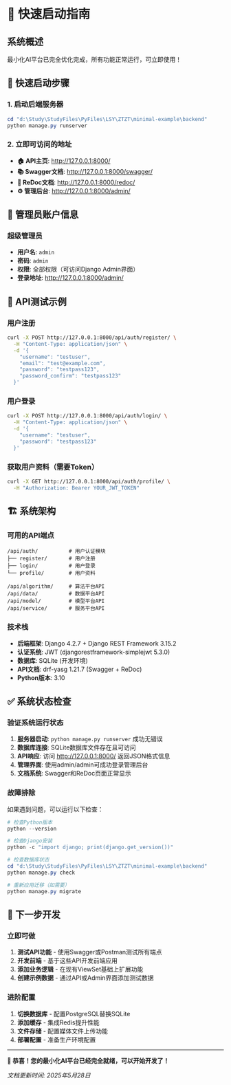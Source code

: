 # 🚀 快速启动指南

## 系统概述
最小化AI平台已完全优化完成，所有功能正常运行，可立即使用！

## 🎯 快速启动步骤

### 1. 启动后端服务器
```powershell
cd "d:\Study\StudyFiles\PyFiles\LSY\ZTZT\minimal-example\backend"
python manage.py runserver
```

### 2. 立即可访问的地址
- **🏠 API主页**: http://127.0.0.1:8000/
- **📚 Swagger文档**: http://127.0.0.1:8000/swagger/
- **📖 ReDoc文档**: http://127.0.0.1:8000/redoc/
- **⚙️ 管理后台**: http://127.0.0.1:8000/admin/

## 🔑 管理员账户信息

### 超级管理员
- **用户名**: `admin`
- **密码**: `admin`
- **权限**: 全部权限（可访问Django Admin界面）
- **登录地址**: http://127.0.0.1:8000/admin/

## 🧪 API测试示例

### 用户注册
```bash
curl -X POST http://127.0.0.1:8000/api/auth/register/ \
  -H "Content-Type: application/json" \
  -d '{
    "username": "testuser",
    "email": "test@example.com", 
    "password": "testpass123",
    "password_confirm": "testpass123"
  }'
```

### 用户登录
```bash
curl -X POST http://127.0.0.1:8000/api/auth/login/ \
  -H "Content-Type: application/json" \
  -d '{
    "username": "testuser",
    "password": "testpass123"
  }'
```

### 获取用户资料（需要Token）
```bash
curl -X GET http://127.0.0.1:8000/api/auth/profile/ \
  -H "Authorization: Bearer YOUR_JWT_TOKEN"
```

## 🏗️ 系统架构

### 可用的API端点
```
/api/auth/          # 用户认证模块
├── register/       # 用户注册
├── login/          # 用户登录
└── profile/        # 用户资料

/api/algorithm/     # 算法平台API
/api/data/          # 数据平台API  
/api/model/         # 模型平台API
/api/service/       # 服务平台API
```

### 技术栈
- **后端框架**: Django 4.2.7 + Django REST Framework 3.15.2
- **认证系统**: JWT (djangorestframework-simplejwt 5.3.0)
- **数据库**: SQLite (开发环境)
- **API文档**: drf-yasg 1.21.7 (Swagger + ReDoc)
- **Python版本**: 3.10

## ✅ 系统状态检查

### 验证系统运行状态
1. **服务器启动**: `python manage.py runserver` 成功无错误
2. **数据库连接**: SQLite数据库文件存在且可访问
3. **API响应**: 访问 http://127.0.0.1:8000/ 返回JSON格式信息
4. **管理界面**: 使用admin/admin可成功登录管理后台
5. **文档系统**: Swagger和ReDoc页面正常显示

### 故障排除
如果遇到问题，可以运行以下检查：

```powershell
# 检查Python版本
python --version

# 检查Django安装
python -c "import django; print(django.get_version())"

# 检查数据库状态
cd "d:\Study\StudyFiles\PyFiles\LSY\ZTZT\minimal-example\backend"
python manage.py check

# 重新应用迁移（如需要）
python manage.py migrate
```

## 🚀 下一步开发

### 立即可做
1. **测试API功能** - 使用Swagger或Postman测试所有端点
2. **开发前端** - 基于这些API开发前端应用
3. **添加业务逻辑** - 在现有ViewSet基础上扩展功能
4. **创建示例数据** - 通过API或Admin界面添加测试数据

### 进阶配置
1. **切换数据库** - 配置PostgreSQL替换SQLite
2. **添加缓存** - 集成Redis提升性能
3. **文件存储** - 配置媒体文件上传功能
4. **部署配置** - 准备生产环境配置

---

**🎉 恭喜！您的最小化AI平台已经完全就绪，可以开始开发了！**

*文档更新时间: 2025年5月28日*
